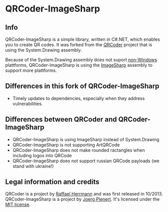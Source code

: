 # QRCoder-ImageSharp

## Info

QRCoder-ImageSharp is a simple library, written in C#.NET, which enables you to create QR codes. 
It was forked from the [QRCoder](https://github.com/codebude/QRCoder) project that is using the System.Drawing assembly.

Because of the System.Drawing assembly does not suport [non-Windows](https://docs.microsoft.com/en-us/dotnet/core/compatibility/core-libraries/6.0/system-drawing-common-windows-only) plattforms, QRCoder-ImageSharp is using the [ImageSharp](https://github.com/SixLabors/ImageSharp) assembly to support more plattforms.

## Differences in this fork of QRCoder-ImageSharp
- Timely updates to dependencies, especially when they address vulnerabilities.

## Differences between QRCoder and QRCoder-ImageSharp

- QRCoder-ImageSharp is using ImageSharp instead of System.Drawing
- QRCoder-ImageSharp is not supporting ArtQRCode
- QRCoder-ImageSharp does not make rounded ractangles when including logos into QRCode
- QRCoder-ImageSharp does not support russian QRCode payloads (we stand with ukraine!)

## Legal information and credits

QRCoder is a project by [Raffael Herrmann](https://raffaelherrmann.de) and was first released in 10/2013.
QRCoder-ImageSharp is a project by [Joerg Plenert](https://plenert.net). It's licensed under the [MIT license](https://github.com/JPlenert/QRCoder.ImageSharp/blob/master/license.txt).
